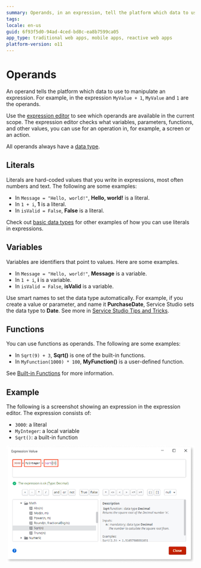 ```yaml
---
summary: Operands, in an expression, tell the platform which data to use. Read more about literals, variables, and functions.
tags: 
locale: en-us
guid: 6f93f5d0-94ad-4ced-bd8c-ea8b7599ca05
app_type: traditional web apps, mobile apps, reactive web apps
platform-version: o11
---
```


# Operands

An operand tells the platform which data to use to manipulate an expression. For example, in the expression `MyValue + 1`, `MyValue` and `1` are the operands. 

Use the [expression editor](../../../develop/logic/expression-editor.md) to see which operands are available in the current scope. The expression editor checks what variables, parameters, functions, and other values, you can use for an operation in, for example, a screen or an action.

All operands always have a [data type](../../data/data-types/available-data-types.md).

## Literals

Literals are hard-coded values that you write in expressions, most often numbers and text. The following are some examples:

* In `Message = "Hello, world!"`, **Hello, world!** is a literal.
* In `1 + i`, **1** is a literal.
* In `isValid = False`, **False** is a literal.

Check out [basic data types](../../data/data-types/available-data-types.md#Basic-Data-Types) for other examples of how you can use literals in expressions.

## Variables

Variables are identifiers that point to values. Here are some examples.

* In `Message = "Hello, world!"`, **Message** is a variable.
* In `1 + i`, **i** is a variable.
* In `isValid = False`, **isValid** is a variable.

<div class="info" markdown="1">

Use smart names to set the data type automatically. For example, if you create a value or parameter, and name it **PurchaseDate**, Service Studio sets the data type to **Date**. See more in [Service Studio Tips and Tricks](../../../getting-started/tips-tricks/tips-tricks.md#Guess_my_Attribute.2FVariable_Data_Type).

</div>

## Functions

You can use functions as operands. The following are some examples:

* In `Sqrt(9) + 3`, **Sqrt()** is one of the built-in functions. 
* In `MyFunction(1000) * 100`, **MyFunction()** is a user-defined function. 

See [Built-in Functions](<../../lang/auto/builtinfunctions.final.md>) for more information.

## Example

The following is a screenshot showing an expression in the expression editor. The expression consists of:

* `3000`: a literal
* `MyInteger`: a local variable
* `Sqrt()`: a built-in function

![Operands in Expression Editor](images/operands-ss.png?width=650)
